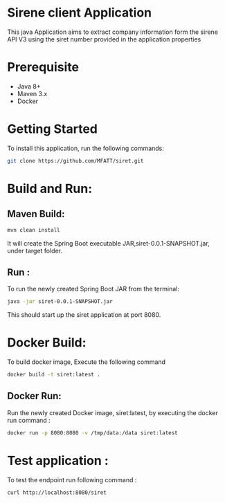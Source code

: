 # Sirene client  Application

This java Application aims to extract company information form the sirene API V3 using the siret number provided in the application properties

# Prerequisite
* Java 8+
* Maven 3.x
* Docker

# Getting Started

To install this application, run the following commands:

```bash
git clone https://github.com/MFATT/siret.git
```

# Build and Run: 

## Maven Build:
```bash
mvn clean install
```
It will create the Spring Boot executable JAR,siret-0.0.1-SNAPSHOT.jar, under target folder.

## Run : 
To run the newly created Spring Boot JAR from the terminal:
```bash
java -jar siret-0.0.1-SNAPSHOT.jar
```
This should start up the siret application at port 8080. 

# Docker Build: 

To build docker image, Execute the following command 
```bash
docker build -t siret:latest .
```
## Docker Run: 

Run the newly created Docker image, siret:latest, by executing the docker run command :
```bash
docker run -p 8080:8080 -v /tmp/data:/data siret:latest
```
# Test application : 

To test the endpoint run following command : 
```bash
curl http://localhost:8080/siret
```
